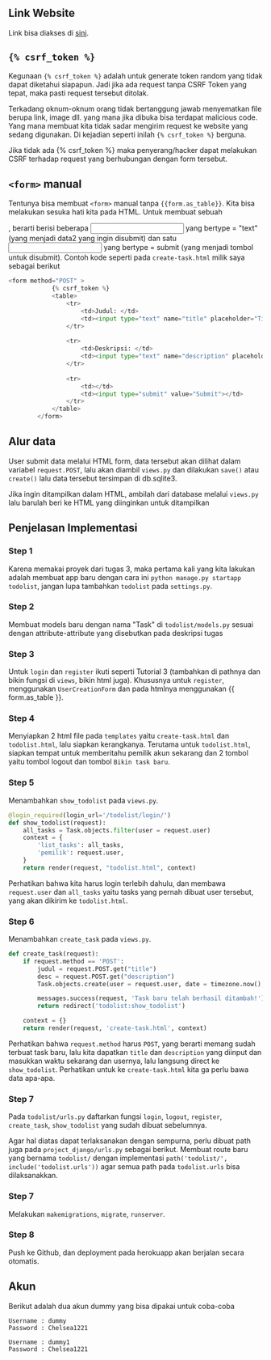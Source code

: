 ## Link Website
Link bisa diakses di [sini](https://tugas-2-pbp-fernando.herokuapp.com/todolist).
## `{% csrf_token %}`

Kegunaan `{% csrf_token %}` adalah untuk generate token random yang tidak dapat diketahui siapapun. Jadi jika ada request tanpa CSRF Token yang tepat, maka pasti request tersebut ditolak. 

Terkadang oknum-oknum orang tidak bertanggung jawab menyematkan file berupa link, image dll. yang mana jika dibuka bisa terdapat malicious code. Yang mana membuat kita tidak sadar mengirim request ke website yang sedang digunakan. Di kejadian seperti inilah `{% csrf_token %}` berguna.

Jika tidak ada {% csrf_token %} maka penyerang/hacker dapat melakukan CSRF terhadap request yang berhubungan dengan form tersebut.

## `<form>` manual

Tentunya bisa membuat `<form>` manual tanpa `{{form.as_table}}`. Kita bisa melakukan sesuka hati kita pada HTML. Untuk membuat sebuah <form>, berarti berisi beberapa <input> yang bertype = "text" (yang menjadi data2 yang ingin disubmit) dan satu <input> yang bertype = submit (yang menjadi tombol untuk disubmit). Contoh kode seperti pada `create-task.html` milik saya sebagai berikut
```py
<form method="POST" >  
            {% csrf_token %}  
            <table>  
                <tr>
                    <td>Judul: </td>
                    <td><input type="text" name="title" placeholder="Title"></td>
                </tr>
                        
                <tr>
                    <td>Deskripsi: </td>
                    <td><input type="text" name="description" placeholder="Description"></td>
                </tr>
    
                <tr>
                    <td></td>
                    <td><input type="submit" value="Submit"></td>
                </tr>
            </table>  
        </form>
```
    
## Alur data

User submit data melalui HTML form, data tersebut akan dilihat dalam variabel `request.POST`, lalu akan diambil `views.py` dan dilakukan `save()` atau `create()` lalu data tersebut tersimpan di db.sqlite3.

Jika ingin ditampilkan dalam HTML, ambilah dari database melalui `views.py` lalu barulah beri ke HTML yang diinginkan untuk ditampilkan

## Penjelasan Implementasi

### Step 1
Karena memakai proyek dari tugas 3, maka pertama kali yang kita lakukan adalah membuat app baru dengan cara ini `python manage.py startapp todolist`, jangan lupa tambahkan `todolist` pada `settings.py`.

### Step 2
Membuat models baru dengan nama "Task" di `todolist/models.py` sesuai dengan attribute-attribute yang disebutkan pada deskripsi tugas

### Step 3
Untuk `login` dan `register` ikuti seperti Tutorial 3 (tambahkan di pathnya dan bikin fungsi di     `views`, bikin html juga). Khususnya untuk `register`, menggunakan `UserCreationForm` dan pada htmlnya menggunakan {{ form.as_table }}.

### Step 4
Menyiapkan 2 html file pada `templates` yaitu `create-task.html` dan `todolist.html`, lalu siapkan kerangkanya. Terutama untuk `todolist.html`, siapkan tempat untuk memberitahu pemilik akun sekarang dan 2 tombol yaitu tombol logout dan tombol `Bikin task baru`.

### Step 5
Menambahkan `show_todolist` pada `views.py`.
```python
@login_required(login_url='/todolist/login/')
def show_todolist(request):
    all_tasks = Task.objects.filter(user = request.user)
    context = {
        'list_tasks': all_tasks,
        'pemilik': request.user,
    }
    return render(request, "todolist.html", context)
```
Perhatikan bahwa kita harus login terlebih dahulu, dan membawa `request.user` dan `all_tasks` yaitu tasks yang pernah dibuat user tersebut, yang akan dikirim ke `todolist.html`.

### Step 6
Menambahkan `create_task` pada `views.py`.
```python
def create_task(request):
    if request.method == 'POST':
        judul = request.POST.get("title")
        desc = request.POST.get("description")
        Task.objects.create(user = request.user, date = timezone.now(), title = judul, description = desc)

        messages.success(request, 'Task baru telah berhasil ditambah!')
        return redirect('todolist:show_todolist')

    context = {}
    return render(request, 'create-task.html', context)
```
Perhatikan bahwa `request.method` harus `POST`, yang berarti memang sudah terbuat task baru, lalu kita dapatkan `title` dan `description` yang diinput dan masukkan waktu sekarang dan usernya, lalu langsung direct ke `show_todolist`. Perhatikan untuk ke `create-task.html` kita ga perlu bawa data apa-apa.

### Step 7
Pada `todolist/urls.py` daftarkan fungsi `login`, `logout`, `register`, `create_task`, `show_todolist` yang sudah dibuat sebelumnya.

Agar hal diatas dapat terlaksanakan dengan sempurna, perlu dibuat path juga pada `project_django/urls.py` sebagai berikut.
Membuat route baru yang bernama `todolist/` dengan implementasi `path('todolist/', include('todolist.urls'))` agar semua path pada `todolist.urls` bisa dilaksanakkan.

### Step 7
Melakukan `makemigrations`, `migrate`, `runserver`.

### Step 8
Push ke Github, dan deployment pada herokuapp akan berjalan secara otomatis.

## Akun

Berikut adalah dua akun dummy yang bisa dipakai untuk coba-coba

```
Username : dummy
Password : Chelsea1221

Username : dummy1
Password : Chelsea1221
```